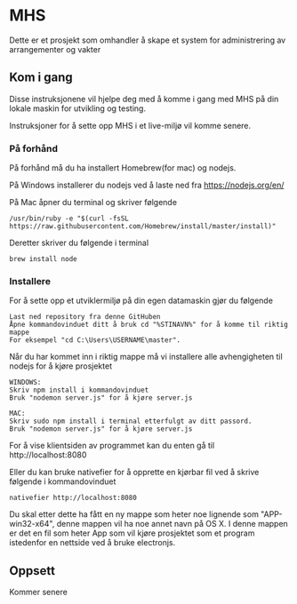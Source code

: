 # MHS

Dette er et prosjekt som omhandler å skape et system for administrering av arrangementer og vakter

## Kom i gang

Disse instruksjonene vil hjelpe deg med å komme i gang med MHS på din lokale maskin for utvikling og testing.

Instruksjoner for å sette opp MHS i et live-miljø vil komme senere.

### På forhånd

På forhånd må du ha installert Homebrew(for mac) og nodejs.

På Windows installerer du nodejs ved å laste ned fra
https://nodejs.org/en/

På Mac åpner du terminal og skriver følgende
```
/usr/bin/ruby -e "$(curl -fsSL https://raw.githubusercontent.com/Homebrew/install/master/install)"

```
Deretter skriver du følgende i terminal
```
brew install node

```


### Installere

For å sette opp et utviklermiljø på din egen datamaskin gjør du følgende

```
Last ned repository fra denne GitHuben
Åpne kommandovinduet ditt å bruk cd "%STINAVN%" for å komme til riktig mappe
For eksempel "cd C:\Users\USERNAME\master".
```
Når du har kommet inn i riktig mappe må vi installere alle avhengigheten til nodejs for å kjøre prosjektet

```
WINDOWS:
Skriv npm install i kommandovinduet
Bruk "nodemon server.js" for å kjøre server.js

MAC:
Skriv sudo npm install i terminal etterfulgt av ditt passord.
Bruk "nodemon server.js" for å kjøre server.js
```

For å vise klientsiden av programmet kan du enten gå til
http://localhost:8080

Eller du kan bruke nativefier for å opprette en kjørbar fil ved å skrive følgende i kommandovinduet

```
nativefier http://localhost:8080
```

Du skal etter dette ha fått en ny mappe som heter noe lignende som "APP-win32-x64", denne mappen vil ha noe annet navn på OS X.
I denne mappen er det en fil som heter App som vil kjøre prosjektet som et program istedenfor en nettside ved å bruke electronjs.
## Oppsett

Kommer senere
